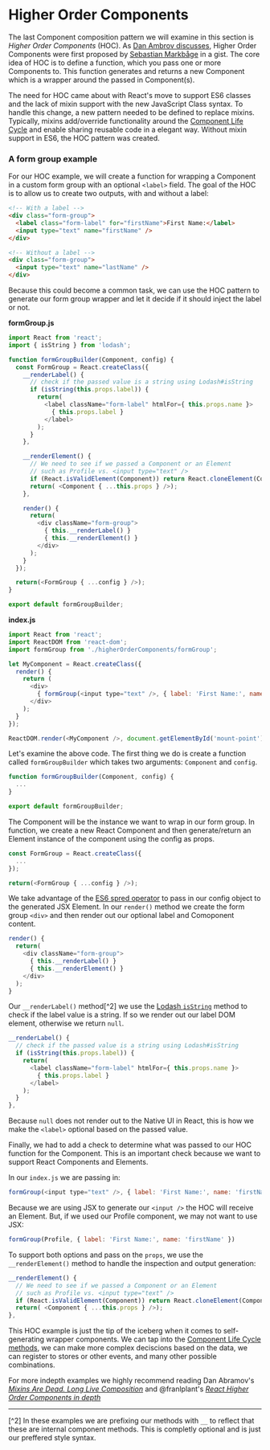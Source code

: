 # Higher Order Components
 The last Component composition pattern we will examine in this section is *Higher Order Components* (HOC). As [Dan Ambrov discusses](https://medium.com/@dan_abramov/mixins-are-dead-long-live-higher-order-components-94a0d2f9e750#.b74nxbqew), Higher Order Components were first proposed by [Sebastian Markbåge](https://gist.github.com/sebmarkbage/ef0bf1f338a7182b6775) in a gist. The core idea of HOC is to define a function, which you pass one or more Components to. This function generates and returns a new Component which is a wrapper around the passed in Component(s).
 
 The need for HOC came about with React's move to support ES6 classes and the lack of mixin support with the new JavaScript Class syntax. To handle this change, a new pattern needed to be defined to replace mixins. Typically, mixins add/override functionality around the [Component Life Cycle](../life_cycle/introduction.md) and enable sharing reusable code in a elegant way. Without mixin support in ES6, the HOC pattern was created.
 
 ### A form group example
  For our HOC example, we will create a function for wrapping a Component in a custom form group with an optional `<label>` field. The goal of the HOC is to allow us to create two outputs, with and without a label:
  
  ```html
  <!-- With a label -->
  <div class="form-group">
    <label class="form-label" for="firstName">First Name:</label>
    <input type="text" name="firstName" />
  </div>
  
  <!-- Without a label -->
  <div class="form-group">
    <input type="text" name="lastName" />
  </div>
  ```
 
 Because this could become a common task, we can use the HOC pattern to generate our form group wrapper and let it decide if it should inject the label or not.
 
 **formGroup.js**
```javascript
import React from 'react';
import { isString } from 'lodash';

function formGroupBuilder(Component, config) {
  const FormGroup = React.createClass({
    __renderLabel() {
      // check if the passed value is a string using Lodash#isString
      if (isString(this.props.label)) {
        return(
          <label className="form-label" htmlFor={ this.props.name }>
            { this.props.label }
          </label>
        );
      }
    },

    __renderElement() {
      // We need to see if we passed a Component or an Element
      // such as Profile vs. <input type="text" />
      if (React.isValidElement(Component)) return React.cloneElement(Component, this.props);
      return( <Component { ...this.props } />);
    },

    render() {
      return(
        <div className="form-group">
          { this.__renderLabel() }
          { this.__renderElement() }
        </div>
      );
    }
  });

  return(<FormGroup { ...config } />);
}

export default formGroupBuilder;
```

**index.js**
```javascript
import React from 'react';
import ReactDOM from 'react-dom';
import formGroup from './higherOrderComponents/formGroup';

let MyComponent = React.createClass({
  render() {
    return (
      <div>
        { formGroup(<input type="text" />, { label: 'First Name:', name: 'firstName' }) }
      </div>
    );
  }
});

ReactDOM.render(<MyComponent />, document.getElementById('mount-point'));
```

Let's examine the above code. The first thing we do is create a function called `formGroupBuilder` which takes two arguments: `Component` and `config`.

```javascript
function formGroupBuilder(Component, config) {
  ...
}

export default formGroupBuilder;
```

The Component will be the instance we want to wrap in our form group. In function, we create a new React Component and then generate/return an Element instance of the component using the config as props.

```javascript
const FormGroup = React.createClass({
  ...
});

return(<FormGroup { ...config } />);
```

We take advantage of the [ES6 spred operator](https://developer.mozilla.org/en-US/docs/Web/JavaScript/Reference/Operators/Spread_operator) to pass in our config object to the generated JSX Element. In our `render()` method we create the form group `<div>` and then render out our optional label and Comoponent content.

```javascript
render() {
  return(
    <div className="form-group">
      { this.__renderLabel() }
      { this.__renderElement() }
    </div>
  );
}
```

Our `__renderLabel()` method[^2] we use the [Lodash `isString`](https://lodash.com/docs#isString) method to check if the label value is a string. If so we render out our label DOM element, otherwise we return `null`.

```javascript
__renderLabel() {
  // check if the passed value is a string using Lodash#isString
  if (isString(this.props.label)) {
    return(
      <label className="form-label" htmlFor={ this.props.name }>
        { this.props.label }
      </label>
    );
  }
},
```

Because `null` does not render out to the Native UI in React, this is how we make the `<label>` optional based on the passed value. 

Finally, we had to add a check to determine what was passed to our HOC function for the Component. This is an important check because we want to support React Components and Elements. 

In our `index.js` we are passing in:

```javascript
formGroup(<input type="text" />, { label: 'First Name:', name: 'firstName' })
```

Because we are using JSX to generate our `<input />` the HOC will receive an Element. But, if we used our Profile component, we may not want to use JSX:

```javascript
formGroup(Profile, { label: 'First Name:', name: 'firstName' })
```

To support both options and pass on the `props`, we use the `__renderElement()` method to handle the inspection and output generation:

```javascript
__renderElement() {
  // We need to see if we passed a Component or an Element
  // such as Profile vs. <input type="text" />
  if (React.isValidElement(Component)) return React.cloneElement(Component, this.props);
  return( <Component { ...this.props } />);
},
```

This HOC example is just the tip of the iceberg when it comes to self-generating wrapper components. We can tap into the [Component Life Cycle methods](../life_cycle/introduction.md), we can make more complex deciscions based on the data, we can register to stores or other events, and many other possible combinations.

For more indepth examples we highly recommend reading Dan Abramov's *[Mixins Are Dead. Long Live Composition](https://medium.com/@dan_abramov/mixins-are-dead-long-live-higher-order-components-94a0d2f9e750#.9y0gg1ix5)* and @franlplant's *[React Higher Order Components in depth](https://medium.com/@franleplant/react-higher-order-components-in-depth-cf9032ee6c3e#.d38rbnsu8)* 

---

[^2] In these examples we are prefixing our methods with `__` to reflect that these are internal component methods. This is completly optional and is just our preffered style syntax.

